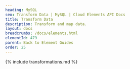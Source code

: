 ```yaml
---
heading: MySQL
seo: Transform Data | MySQL | Cloud Elements API Docs
title: Transform Data
description: Transform and map data.
layout: docs
breadcrumbs: /docs/elements.html
elementId: 479
parent: Back to Element Guides
order: 25
---
```


{% include transformations.md %}
